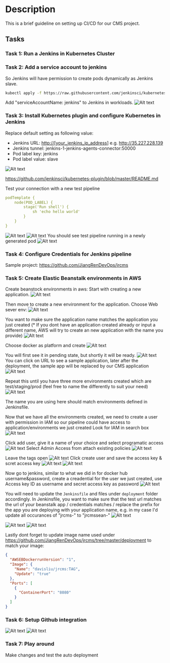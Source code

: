 # Description

This is a brief guideline on setting up CI/CD for our CMS project.

## Tasks

### Task 1: Run a Jenkins in Kubernetes Cluster

### Task 2: Add a service account to jenkins

So Jenkins will have permission to create pods dynamically as Jenkins slave.

```bash
kubectl apply -f https://raw.githubusercontent.com/jenkinsci/kubernetes-plugin/master/src/main/kubernetes/service-account.yml
```

Add "serviceAccountName: jenkins" to Jenkins in workloads.
![Alt text](images/CI_CD_CMS_01.png?raw=true)

### Task 3: Install Kubernetes plugin and configure Kubernetes in Jenkins

Replace default setting as following value:

- Jenkins URL: <http://[your_jenkins_ip_address>] e.g. <http://35.227.228.139>
- Jenkins tunnel: jenkins-1-jenkins-agents-connector:50000
- Pod label key: jenkins
- Pod label value: slave

![Alt text](images/CI_CD_CMS_02.png?raw=true)

<https://github.com/jenkinsci/kubernetes-plugin/blob/master/README.md>

Test your connection with a new test pipeline

```yaml
podTemplate {
    node(POD_LABEL) {
        stage('Run shell') {
            sh 'echo hello world'
        }
    }
}
```

![Alt text](images/CI_CD_CMS_05.png?raw=true)
![Alt text](images/CI_CD_CMS_04.png?raw=true)
You should see test pipeline running in a newly generated pod
![Alt text](images/CI_CD_CMS_06.png?raw=true)

### Task 4: Configure Credentials for Jenkins pipeline

Sample project: <https://github.com/JiangRenDevOps/jrcms>

### Task 5: Create Elastic Beanstalk environments in AWS

Create beanstock environments in aws:
Start with creating a new application.
![Alt text](images/newapp.png?raw=true)

Then move to create a new environment for the application. Choose Web sever env:
![Alt text](images/createmoreenv.png?raw=true)

You want to make sure the application name matches the application you just created (* If you dont have an application created already or input a different name, AWS will try to create an new application with the name you provide)
![Alt text](images/reuseappname.png?raw=true)

Choose docker as platform and create
![Alt text](images/create.png?raw=true)

You will first see it in pending state, but shortly it will be ready.
![Alt text](images/createapp.png?raw=true)
You can click on URL to see a sample application, later after the deployment, the sample app will be replaced by our CMS application
![Alt text](images/clicklinktosee.png?raw=true)

Repeat this until you have three more environments created which are test/staging/prod (feel free to name the differently to suit your need)
![Alt text](images/repeat.png?raw=true)

The name you are using here should match environments defined in Jenkinsfile.  

Now that we have all the environments created, we need to create a user with permission in IAM so our pipeline could have access to application/environments we just created
Look for IAM in search box
![Alt text](images/iam.png?raw=true)

Click add user, give it a name of your choice and select programatic access
![Alt text](images/iam2.png?raw=true)
Select Admin Access from attach existing policies
![Alt text](images/iam3.png?raw=true)

Leave the tags open
![Alt text](images/iam4.png?raw=true)
Click create user and save the access key & scret access key
![Alt text](images/iam5.png?raw=true)
![Alt text](images/iam6.png?raw=true)

Now go to jenkins, similar to what we did in for docker hub username&password, create a creadential for the user we just created, use Access key ID as username and secret access key as password
![Alt text](images/iam7.png?raw=true)

You will need to update the `Jenkinsfile` and files under `deployment` folder accordingly. In Jenkinsfile, you want to make sure that the test url matches the url of your beanstalk app / credentials matches / replace the prefix for the app you are deploying with your application name, e.g. in my case I'd update all occurances of "jrcms-" to "jrcmssean-"
![Alt text](images/name.png?raw=true)

![Alt text](images/testurl.png?raw=true)
![Alt text](images/prefix.png?raw=true)

Lastly dont forget to update image name used under <https://github.com/JiangRenDevOps/jrcms/tree/master/deployment> to match your image:

```json
{
  "AWSEBDockerrunVersion": "1",
  "Image": {
    "Name": "davisliu/jrcms:TAG",
    "Update": "true"
  },
  "Ports": [
    {
      "ContainerPort": "8080"
    }
  ]
}
```

### Task 6: Setup Github integration

![Alt text](images/jenkins-blueocean-pipeline-02.png?raw=true)
![Alt text](images/CI_CD_CMS_15.png?raw=true)

### Task 7: Play around

Make changes and test the auto deployment
